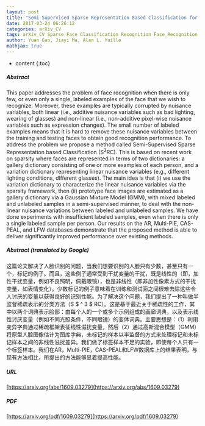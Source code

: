 ```yaml
---
layout: post
title: "Semi-Supervised Sparse Representation Based Classification for Face Recognition with Insufficient Labeled Samples"
date: 2017-03-24 06:26:12
categories: arXiv_CV
tags: arXiv_CV Sparse Face Classification Recognition Face_Recognition
author: Yuan Gao, Jiayi Ma, Alan L. Yuille
mathjax: true
---
```


* content
{:toc}

##### Abstract
This paper addresses the problem of face recognition when there is only few, or even only a single, labeled examples of the face that we wish to recognize. Moreover, these examples are typically corrupted by nuisance variables, both linear (i.e., additive nuisance variables such as bad lighting, wearing of glasses) and non-linear (i.e., non-additive pixel-wise nuisance variables such as expression changes). The small number of labeled examples means that it is hard to remove these nuisance variables between the training and testing faces to obtain good recognition performance. To address the problem we propose a method called Semi-Supervised Sparse Representation based Classification (S$^3$RC). This is based on recent work on sparsity where faces are represented in terms of two dictionaries: a gallery dictionary consisting of one or more examples of each person, and a variation dictionary representing linear nuisance variables (e.g., different lighting conditions, different glasses). The main idea is that (i) we use the variation dictionary to characterize the linear nuisance variables via the sparsity framework, then (ii) prototype face images are estimated as a gallery dictionary via a Gaussian Mixture Model (GMM), with mixed labeled and unlabeled samples in a semi-supervised manner, to deal with the non-linear nuisance variations between labeled and unlabeled samples. We have done experiments with insufficient labeled samples, even when there is only a single labeled sample per person. Our results on the AR, Multi-PIE, CAS-PEAL, and LFW databases demonstrate that the proposed method is able to deliver significantly improved performance over existing methods.

##### Abstract (translated by Google)
这篇论文解决了人脸识别的问题，当我们想要识别的人脸只有少数，甚至只有一个，标记的例子。而且，这些例子通常受到干扰变量的干扰，既是线性的（即，加性干扰变量，例如不良照明，佩戴眼镜），也是非线性（即非加性像素方式的干扰变量，如表情变化）。少数标记的例子意味着在训练和测试面之间很难去除这些令人讨厌的变量以获得良好的识别性能。为了解决这个问题，我们提出了一种叫做半监督稀疏表示的分类方法（S $ ^ 3 $ RC）。这是基于最近关于稀疏性的工作，其中以两个词典表示脸部：由每个人的一个或多个示例组成的画廊词典，以及表示线性讨厌变量（例如不同光照条件，不同眼镜）的变体词典。主要思想是：（1）利用变异字典通过稀疏框架表征线性滋扰变量，然后（2）通过高斯混合模型（GMM）将原型人脸图像估计为图库字典，未标记的样本以半监督的方式来处理标记和未标记样本之间的非线性滋扰差异。我们做了标签样本不足的实验，即使每个人只有一个标签样本。我们在AR，Multi-PIE，CAS-PEAL和LFW数据库上的结果表明，与现有方法相比，所提出的方法能够显着提高性能。

##### URL
[https://arxiv.org/abs/1609.03279](https://arxiv.org/abs/1609.03279)

##### PDF
[https://arxiv.org/pdf/1609.03279](https://arxiv.org/pdf/1609.03279)

